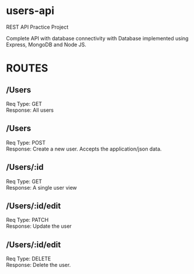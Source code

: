 # users-api
REST API Practice Project

Complete API with database connectivity with Database implemented using Express, MongoDB and Node JS.

# ROUTES

## /Users
Req Type: GET <br>
Response: All users 

## /Users
Req Type: POST <br>
Response: Create a new user. Accepts the application/json data.

## /Users/:id 
Req Type: GET  <br>
Response: A single user view 

## /Users/:id/edit 
Req Type: PATCH <br>
Response: Update the user 

## /Users/:id/edit 
Req Type: DELETE <br>
Response: Delete the user.

